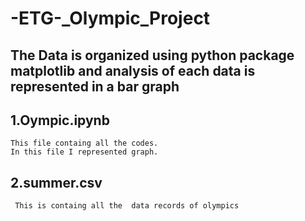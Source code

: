 # -ETG-_Olympic_Project
## The Data is organized using python package matplotlib and analysis of each data is represented in a bar graph
## 1.Oympic.ipynb
    This file containg all the codes.
    In this file I represented graph.
## 2.summer.csv
     This is containg all the  data records of olympics 
